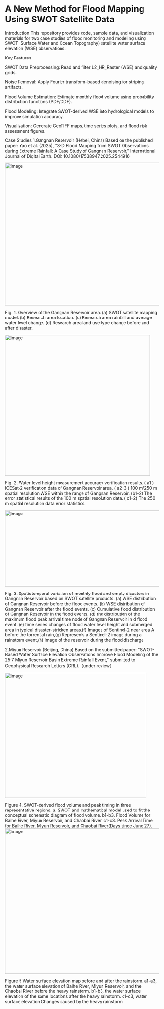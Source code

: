 # A New Method for Flood Mapping Using SWOT Satellite Data
Introduction
This repository provides code, sample data, and visualization materials for two case studies of flood monitoring and modeling using SWOT (Surface Water and Ocean Topography) satellite water surface elevation (WSE) observations.

Key Features

SWOT Data Preprocessing: Read and filter L2_HR_Raster (WSE) and quality grids.

Noise Removal: Apply Fourier transform–based denoising for striping artifacts.

Flood Volume Estimation: Estimate monthly flood volume using probability distribution functions (PDF/CDF).

Flood Modeling: Integrate SWOT-derived WSE into hydrological models to improve simulation accuracy.

Visualization: Generate GeoTIFF maps, time series plots, and flood risk assessment figures.

Case Studies
1.Gangnan Reservoir (Hebei, China)
Based on the published paper:
Yao et al. (2025), "3-D Flood Mapping from SWOT Observations during Extreme Rainfall: A Case Study of Gangnan Reservoir," International Journal of Digital Earth.
DOI: 10.1080/17538947.2025.2544916

<img width="554" height="468" alt="image" src="https://github.com/user-attachments/assets/2fe67ba3-07f9-4468-9292-845af734ced3" />

Fig. 1. Overview of the Gangnan Reservoir area. (a) SWOT satellite mapping model. (b) Research area location. (c) Research area rainfall and average water level change. (d) Research area land use type change before and after disaster.

<img width="475" height="463" alt="image" src="https://github.com/user-attachments/assets/0777ee4f-cdb0-4b96-a460-54fa0b93c46e" />

Fig. 2. Water level height measurement accuracy verification results. ( a1 ) ICESat-2 verification data of Gangnan Reservoir area. ( a2–3 ) 100 m/250 m spatial resolution WSE within the range of Gangnan Reservoir. (b1–2) The error statistical results of the 100 m spatial resolution data. ( c1–2)  The 250 m spatial resolution data error statistics.

<img width="554" height="250" alt="image" src="https://github.com/user-attachments/assets/7923ea04-2d64-499a-a2ff-904e77fe9f4b" />

Fig. 3. Spatiotemporal variation of monthly flood and empty disasters in Gangnan Reservoir based on SWOT satellite products. (a) WSE distribution of Gangnan Reservoir before the flood events. (b) WSE distribution of Gangnan Reservoir after the flood events. (c) Cumulative flood distribution of Gangnan Reservoir in the flood events. (d) the distribution of the maximum flood peak arrival time node of Gangnan Reservoir in d flood event. (e) time series changes of flood water level height and submerged area in typical disaster-stricken areas.(f) Images of Sentinel-2 near area A before the torrential rain,(g) Represents a Sentinel-2 image during a rainstorm event,(h) Image of the reservoir during the flood discharge 

2.Miyun Reservoir (Beijing, China)
Based on the submitted paper:
"SWOT-Based Water Surface Elevation Observations Improve Flood Modeling of the 25·7 Miyun Reservoir Basin Extreme Rainfall Event," submitted to Geophysical Research Letters (GRL).（under review）

<img width="463" height="411" alt="image" src="https://github.com/user-attachments/assets/5e2dc5cd-9be1-416a-afb3-cd7019bc5251" />

Figure 4. SWOT-derived flood volume and peak timing in three representative regions. a. SWOT and mathematical model used to fit the conceptual schematic diagram of flood volume. b1-b3. Flood Volume for Baihe River, Miyun Reservoir, and Chaobai River. c1-c3. Peak Arrival Time for Baihe River, Miyun Reservoir, and Chaobai River(Days since June 27).
<img width="554" height="478" alt="image" src="https://github.com/user-attachments/assets/a8bf01ff-e419-4cfb-b5d0-6b343e678f13" />

Figure 5 Water surface elevation map before and after the rainstorm. a1-a3, the water surface elevation of Baihe River, Miyun Reservoir, and the Chaobai River before the heavy rainstorm. b1-b3, the water surface elevation of the same locations after the heavy rainstorm. c1-c3, water surface elevation Changes caused by the heavy rainstorm.











